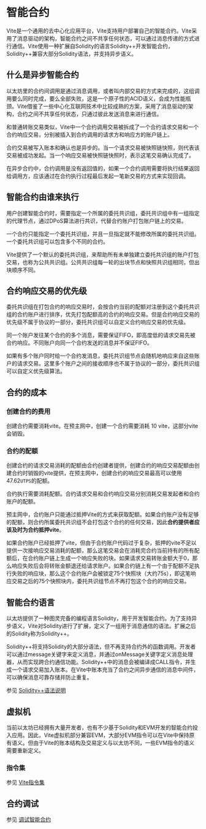 # 智能合约

Vite是一个通用的去中心化应用平台，Vite支持用户部署自己的智能合约。Vite采用了消息驱动的架构，智能合约之间不共享任何状态，可以通过消息传递的方式进行通信。Vite使用一种扩展自Solidity的语言Solidity++开发智能合约，Solidity++兼容大部分Solidity语法，并支持异步语义。

## 什么是异步智能合约

以太坊里的合约间调用是通过消息调用，或者叫内部交易的方式来完成的，这组调用要么同时完成，要么全部失败，这是一个原子性的ACID语义，会成为性能瓶颈。Vite借鉴了一些中心化互联网技术中比较成熟的方案，采用了消息驱动的架构，合约之间不共享任何状态，只通过彼此发送消息来进行通信。

和普通转账交易类似，Vite中一个合约调用交易被拆成了一个合约请求交易和一个合约响应交易，分别被插入到合约调用的请求方和响应方的账户链上。

合约交易被写入账本和确认也是异步的。当一个请求交易被快照链快照，则代表该交易被成功发起。当一个响应交易被快照链快照时，表示这笔交易确认完成了。

在异步合约中，合约调用是没有返回值的，如果一个合约调用需要将执行结果返回给调用方，应该通过在合约执行过程最后发起一笔新交易的方式来实现回调。

## 智能合约由谁来执行

用户创建智能合约时，需要指定一个所属的委托共识组，委托共识组中有一组指定的代理节点，通过DPoS算法进行共识，代替合约账户打包账户链上的交易。

一个合约只能指定一个委托共识组，并且一旦指定就不能修改所属的委托共识组。一个委托共识组可以包含多个不同的合约。

Vite提供了一个默认的委托共识组，来帮助所有未单独建立委托共识组的账户打包交易，也称为公共共识组。公共共识组每一轮的出块节点和快照共识组相同，但出块顺序不同。

## 合约响应交易的优先级

委托共识组在打包合约的响应交易时，会按合约当前的配额对注册到这个委托共识组的合约账户进行排序，优先打包配额高的合约的响应交易。但是合约响应交易的优先级不属于协议的一部分，委托共识组可以自定义合约响应交易的优先级。

同一个账户发往某个合约的多个消息，需要保证FIFO，即高度低的请求交易先被合约响应。不同账户向同一个合约发送的消息并不保证FIFO。

如果有多个账户同时给一个合约发消息，委托共识组节点会随机地响应来自这些账户的请求交易。这里多个账户之间的接收顺序也不属于协议的一部分，委托共识组可以自定义优先级算法。

## 合约的成本

### 创建合约的费用

创建合约需要消耗vite。在预主网中，创建一个合约需要消耗 10 vite，这部分vite会销毁。

### 合约的配额

创建合约的请求交易消耗的配额由合约创建者提供，创建合约的响应交易配额由创建合约时销毁的vite提供，在预主网中，创建合约的响应交易最高可以使用47.62`UTPS`的配额。

合约执行需要消耗配额。合约请求交易和合约响应交易分别消耗交易发起者和合约账户的配额。

预主网中，合约账户只能通过抵押Vite的方式来获取配额。如果合约账户没有足够的配额，则合约所属委托共识组不会打包这个合约的任何交易，因此**合约提供者应该及时为合约抵押vite**。

如果合约账户已经抵押了vite，但由于合约账户代码过于复杂，抵押的vite不足以提供一次接响应交易消耗的配额，那么这笔交易会在消耗完合约当前持有的所有配额后，在合约账户链上生成一个响应失败的块。如果请求交易转账金额大于0，那么响应失败后会将转账金额退还给请求账户。如果合约链上有一个由于配额不足执行失败的响应块，那么这个合约账户会被锁定75个快照块（大约75s），即这笔响应交易之后的75个快照块内，委托共识组节点不再打包这个合约的响应交易。

## 智能合约语言

以太坊提供了一种图灵完备的编程语言Solidity，用于开发智能合约。为了支持异步语义，Vite对Solidity进行了扩展，定义了一组用于消息通信的语法。扩展之后的Solidity称为Solidity++。

Solidity++将支持Solidity的大部分语法，但不再支持合约外的函数调用。开发者可以通过message关键字来定义消息，并通过onMessage关键字定义消息处理器，从而实现跨合约通信功能。Solidity++中的消息会被编译成CALL指令，并生成一个请求交易加入账本。在Vite中账本充当了合约之间异步通信的消息中间件，可以确保消息可靠存储并防止重复。

参见 [Solidity++语法说明](./soliditypp.html)

## 虚拟机

当前以太坊已经拥有大量开发者，也有不少基于Solidity和EVM开发的智能合约投入应用。因此，Vite虚拟机部分兼容EVM，大部分EVM指令可以在Vite中保持原有语义。但由于Vite的账本结构及交易定义与以太坊不同，一些EVM指令的语义需要重新定义。

### 指令集

参见 [Vite指令集](./instructions.html)

## 合约调试

参见 [调试智能合约](./debug.html)
